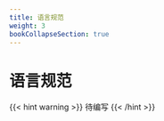 ```yaml
---
title: 语言规范
weight: 3
bookCollapseSection: true
---
```


# 语言规范

{{< hint warning >}}
待编写
{{< /hint >}}
